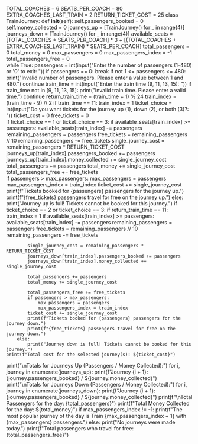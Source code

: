 TOTAL_COACHES = 6
SEATS_PER_COACH = 80
EXTRA_COACHES_LAST_TRAIN = 2
RETURN_TICKET_COST = 25
class TrainJourney:
    def __init__(self):
        self.passengers_booked = 0
        self.money_collected = 0
journeys_up = [TrainJourney() for _ in range(4)]
journeys_down = [TrainJourney() for _ in range(4)]
available_seats = [TOTAL_COACHES * SEATS_PER_COACH] * 3 + [(TOTAL_COACHES + EXTRA_COACHES_LAST_TRAIN) * SEATS_PER_COACH]
total_passengers = 0
total_money = 0
max_passengers = 0
max_passengers_index = -1
total_passengers_free = 0  
while True:
    passengers = int(input("Enter the number of passengers (1-480) or '0' to exit: "))
    if passengers == 0:
        break
    if not 1 <= passengers <= 480:
        print("Invalid number of passengers. Please enter a value between 1 and 480.")
        continue
    train_time = int(input("Enter the train time (9, 11, 13, 15): "))
    if train_time not in [9, 11, 13, 15]:
        print("Invalid train time. Please enter a valid time.")
        continue
    return_train_time = (train_time + 1) % 24
    train_index = (train_time - 9) // 2
    if train_time == 11:
        train_index = 1
    ticket_choice = int(input("Do you want tickets for the journey up (1), down (2), or both (3)?: "))
    ticket_cost = 0
    free_tickets = 0  
    if ticket_choice == 1 or ticket_choice == 3:
        if available_seats[train_index] >= passengers:
            available_seats[train_index] -= passengers
            remaining_passengers = passengers
            free_tickets = remaining_passengers // 10
            remaining_passengers -= free_tickets
            single_journey_cost = remaining_passengers * RETURN_TICKET_COST
            journeys_up[train_index].passengers_booked += passengers
            journeys_up[train_index].money_collected += single_journey_cost
            total_passengers += passengers
            total_money += single_journey_cost
            total_passengers_free += free_tickets  
            if passengers > max_passengers:
                max_passengers = passengers
                max_passengers_index = train_index
            ticket_cost += single_journey_cost
            print(f"Tickets booked for {passengers} passengers for the journey up.")
            print(f"{free_tickets} passengers travel for free on the journey up.")
        else:
            print("Journey up is full! Tickets cannot be booked for this journey.")
    if ticket_choice == 2 or ticket_choice == 3:
        if return_train_time == 11:
            train_index = 1
        if available_seats[train_index] >= passengers:
            available_seats[train_index] -= passengers
            remaining_passengers = passengers
            free_tickets = remaining_passengers // 10
            remaining_passengers -= free_tickets

            single_journey_cost = remaining_passengers * RETURN_TICKET_COST
            journeys_down[train_index].passengers_booked += passengers
            journeys_down[train_index].money_collected += single_journey_cost

            total_passengers += passengers
            total_money += single_journey_cost

            total_passengers_free += free_tickets  
            if passengers > max_passengers:
                max_passengers = passengers
                max_passengers_index = train_index
            ticket_cost += single_journey_cost
            print(f"Tickets booked for {passengers} passengers for the journey down.")
            print(f"{free_tickets} passengers travel for free on the journey down.")
        else:
            print("Journey down is full! Tickets cannot be booked for this journey.")
    print(f"Total cost for the selected journey(s): ${ticket_cost}")
print("\nTotals for Journeys Up (Passengers / Money Collected):")
for i, journey in enumerate(journeys_up):
    print(f"Journey {i + 1}: {journey.passengers_booked} / ${journey.money_collected}")
print("\nTotals for Journeys Down (Passengers / Money Collected):")
for i, journey in enumerate(journeys_down):
    print(f"Journey {i + 1}: {journey.passengers_booked} / ${journey.money_collected}")
print(f"\nTotal Passengers for the day: {total_passengers}")
print(f"Total Money Collected for the day: ${total_money}")
if max_passengers_index != -1:
    print(f"The most popular journey of the day is Train {max_passengers_index + 1} with {max_passengers} passengers.")
else:
    print("No journeys were made today.")
print(f"Total passengers who travel for free: {total_passengers_free}")
